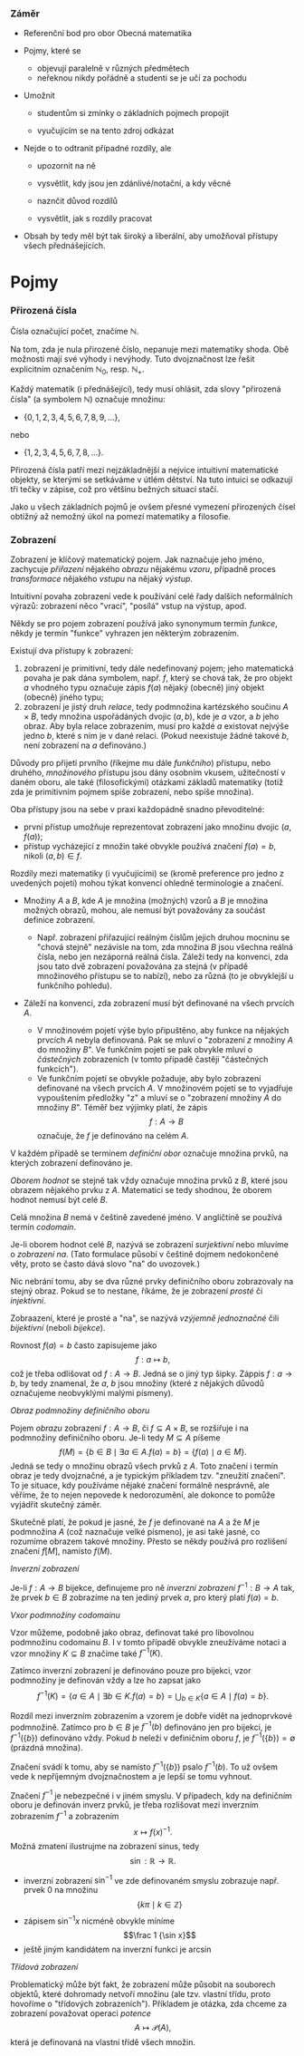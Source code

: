 ### Záměr 
- Referenční bod pro obor Obecná matematika

- Pojmy, které se 
    - objevují paralelně v různých předmětech 
    - neřeknou nikdy pořádně a studenti se je učí za pochodu

- Umožnit 
   - studentům si zmínky o základních pojmech propojit

    - vyučujícím se na tento zdroj odkázat

- Nejde o to odtranit případné rozdíly, ale 
   
   - upozornit na ně
   
   - vysvětlit, kdy jsou jen zdánlivé/notační, a kdy věcné
   
   - naznčit důvod rozdílů 
   
   - vysvětlit, jak s rozdíly pracovat
 - Obsah by tedy měl být tak široký a liberální, aby umožňoval přístupy všech přednášejících.   

# Pojmy

### Přirozená čísla

Čísla označující počet, značíme $\mathbb N$. 

Na tom, zda je nula přirozené číslo, nepanuje mezi matematiky shoda.
Obě možnosti mají své výhody i nevýhody. 
Tuto dvojznačnost lze řešit explicitním označením $\mathbb N_0$, resp. $\mathbb N_+$. 

Každý matematik (i přednášející), tedy musí ohlásit, zda slovy "přirozená čísla" (a symbolem $\mathbb N$) označuje množinu:
- $\{0,1,2,3,4,5,6,7,8,9,\dots\}$,

nebo
- $\{1,2,3,4,5,6,7,8,\dots\}$.

Přirozená čísla patří mezi nejzákladnější a nejvíce intuitivní matematické objekty, se kterými se setkáváme v útlém dětství. Na tuto intuici se odkazují tři tečky v zápise, což pro většinu bežných situací stačí.

Jako u všech základních pojmů je ovšem přesné vymezení přirozených čísel obtížný až nemožný úkol na pomezí matematiky a filosofie.

### Zobrazení

Zobrazení je klíčový matematický pojem. Jak naznačuje jeho jméno, zachycuje _přiřazení_ nějakého _obrazu_ nějakému _vzoru_, případně proces _transformace_ nějakého _vstupu_ na nějaký _výstup_.

Intuitivní povaha zobrazení vede k používání celé řady dalších neformálních výrazů: zobrazení něco "vrací", "posílá" vstup na výstup, apod. 

Někdy se pro pojem zobrazení používá jako synonymum termín _funkce_, někdy je termín "funkce" vyhrazen jen některým zobrazením.

Existují dva přístupy k zobrazení:
1. zobrazení je primitivní, tedy dále nedefinovaný pojem; jeho matematická povaha je pak dána symbolem, např. $f$, který se chová tak, že pro objekt $a$ vhodného typu označuje zápis $f(a)$ nějaký (obecně) jiný objekt (obecně) jiného typu;  
2. zobrazení je jistý druh _relace_, tedy podmnožina kartézského součinu $A\times B$, tedy množina uspořádáných dvojic $(a,b)$, kde je $a$ vzor, a $b$ jeho obraz. Aby byla relace zobrazením, musí pro každé $a$ existovat nejvýše jedno $b$, které s ním je v dané relaci. (Pokud neexistuje žádné takové $b$, není zobrazení na $a$ definováno.)

Důvody pro přijetí prvního (říkejme mu dále _funkčního_) přístupu, nebo druhého, _množinového_ přístupu jsou dány osobním vkusem, užitečností v daném oboru, ale také (filosofickými) otázkami základů matematiky (totiž zda je primitivním pojmem spíše zobrazení, nebo spíše množina).

Oba přístupy jsou na sebe v praxi každopádně snadno převoditelné:
- první přístup umožňuje reprezentovat zobrazení jako množinu dvojic $(a,f(a))$;
- přístup vycházející z množin také obvykle používá značení $f(a) = b$, nikoli $(a,b) \in f$.

Rozdíly mezi matematiky (i vyučujícími) se (kromě preference pro jedno z uvedených pojetí) mohou týkat konvencí ohledně terminologie a značení.

- Množiny $A$ a $B$, kde $A$ je množina (možných) vzorů a $B$ je množina možných obrazů, mohou, ale nemusí být považovány za součást definice zobrazení. 
     - Např. zobrazení přiřazující reálným číslům jejich druhou mocninu se "chová stejně" nezávisle na tom, zda množina $B$ jsou všechna reálná čísla, nebo jen nezáporná reálná čísla. Záleží tedy na konvenci, zda jsou tato dvě zobrazení považována za stejná (v případě množinového přístupu se to nabízí), nebo za různá (to je obvyklejší u funkčního pohledu).   

 - Záleží na konvenci, zda zobrazení musí být definované na všech prvcích $A$.
      - V množinovém pojetí výše bylo připuštěno, aby funkce na nějakých prvcích $A$ nebyla definovaná. Pak se mluví o "zobrazení _z_ množiny $A$ do množiny $B$". Ve funkčním pojetí se pak obvykle mluví o _částečných_ zobrazeních (v tomto případě častěji "částečných funkcích").   
      - Ve funkčním pojetí se obvykle požaduje, aby bylo zobrazení definované na všech prvcích $A$. V množinovém pojetí se to vyjadřuje vypouštením předložky "z" a mluví se o "zobrazení množiny $A$ do množiny $B$". Téměř bez výjímky platí, že zápis $$f: A \to B$$ označuje, že $f$ je definováno na celém $A$.  



 V každém případě se termínem _definiční obor_ označuje množina prvků, na kterých zobrazení definováno je. 

 _Oborem hodnot_ se stejně tak vždy označuje množina prvků z $B$, které jsou obrazem nějakého prvku z $A$. Matematici se tedy shodnou, že oborem hodnot nemusí být celé $B$.

Celá množina $B$ nemá v češtině zavedené jméno. V angličtině se používá termín _codomain_.

Je-li oborem hodnot celé $B$, nazývá se zobrazení _surjektivní_ nebo mluvíme o _zobrazení na_. (Tato formulace působí v češtině dojmem nedokončené věty, proto se často dává slovo "na" do uvozovek.)

Nic nebrání tomu, aby se dva různé prvky definičního oboru zobrazovaly na stejný obraz. Pokud se to nestane, říkáme, že je zobrazení _prosté_ či _injektivní_.

Zobraazení, které je prosté a "na", se nazývá _vzýjemně jednoznačné_ čili _bijektivní_ (neboli _bijekce_).

Rovnost $f(a) = b$ často zapisujeme jako
  $$f: a \mapsto b, $$
  což je třeba odlišovat od $f: A \to B$. Jedná se o jiný typ šipky. Záppis $f: a \to b$, by tedy znamenal, že $a$, $b$ jsou množiny (které z nějakých důvodů označujeme neobvyklými malými písmeny).

_Obraz podmnožiny definičního oboru_

 Pojem _obrazu_ zobrazení $f: A \to B$, či  $f \subseteq A \times B$, se rozšiřuje i na podmnožiny definičního oboru. Je-li tedy $M\subseteq A$ píšeme    
 $$ f(M) = \{b \in B \mid \exists a \in A. f(a) = b \} = \{f(a) \mid a \in M\}.$$
Jedná se tedy o množinu obrazů všech prvků z $A$. Toto značení i termín obraz je tedy dvojznačné, a je typickým příkladem tzv. "zneužití značení". To je situace, kdy používáme nějaké značení formálně nesprávně, ale věříme, že to nejen nepovede k nedorozumění, ale dokonce to pomůže vyjádřit skutečný záměr.

Skutečně platí, že pokud je jasné, že $f$ je definované na $A$ a že $M$ je podmnožina $A$ (což naznačuje velké písmeno), je asi také jasné, co rozumíme obrazem takové množiny. Přesto se někdy používá pro rozlišení značení $f[M]$, namísto $f(M)$.

_Inverzní zobrazení_

Je-li $f: A \to B$ bijekce, definujeme pro ně _inverzní zobrazení_ $f^{-1}: B \to A$ tak, že prvek $b \in B$ zobrazíme na ten jediný prvek $a$, pro který platí $f(a) = b$. 

_Vxor podmnožiny codomainu_

Vzor můžeme, podobně jako obraz, definovat také pro libovolnou podmnožinu codomainu $B$. I v tomto případě obvykle zneužíváme notaci a vzor množiny $K \subseteq B$ značíme také $f^{-1}(K)$. 

Zatímco inverzní zobrazení je definováno pouze pro bijekci, vzor podmnožiny je definován vždy a lze ho zapsat jako
$$f^{-1}(K) = \{a \in A \mid \exists b \in K. f(a) = b \} = \bigcup _{b \in K} \{a \in A \mid f(a) = b\}.$$

Rozdíl mezi inverzním zobrazením a vzorem je dobře vidět na jednoprvkové podmnožině. Zatímco pro $b\in B$ je $f^{-1}(b)$ definováno jen pro bijekci, je $f^{-1}(\{b\})$ definováno vždy. Pokud $b$ neleží v definičním oboru $f$, je $f^{-1}(\{b\}) = \emptyset$ (prázdná množina). 

Značení svádí k tomu, aby se namísto $f^{-1}(\{b\})$ psalo $f^{-1}(b)$. To už ovšem vede k nepříjemným dvojznačnostem a je lepší se tomu vyhnout.

Značení $f^{-1}$ je nebezpečné i v jiném smyslu. V případech, kdy na definičním oboru je definován inverz prvků, je třeba rozlišovat mezi inverzním zobrazením $f^{-1}$ a zobrazením
$$ x \mapsto f(x)^{-1}.$$
Možná zmatení ilustrujme na zobrazení sinus, tedy 
$$\sin: \mathbb R \to \mathbb R.$$
- inverzní zobrazení $\sin^{-1}$ ve zde definovaném smyslu zobrazuje např. prvek $0$ na množinu 
$$\{k \pi \mid k\in \mathbb Z\}$$
- zápisem $\sin^{-1} x$ nicméně obvykle míníme 
$$\frac 1 {\sin x}$$
- ještě jiným kandidátem na inverzní funkci je $\arcsin$

_Třídová zobrazení_

Problematický může být fakt, že zobrazení může působit na souborech objektů, které dohromady netvoří množinu (ale tzv. vlastní třídu, proto hovoříme o "třídových zobrazeních"). Příkladem je otázka, zda chceme za zobrazení považovat operaci _potence_
$$A \mapsto \mathcal P (A),$$
která je definovaná na vlastní třídě všech množin.
